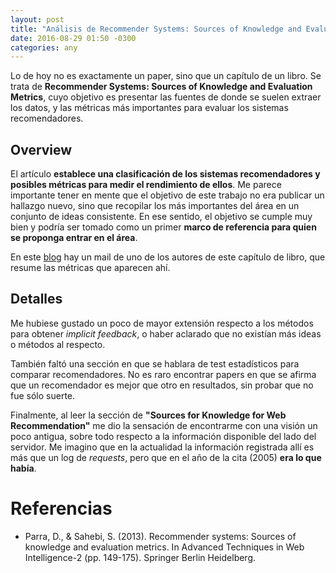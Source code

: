 ```yaml
---
layout: post
title: "Análisis de Recommender Systems: Sources of Knowledge and Evaluation Metrics"
date: 2016-08-29 01:50 -0300
categories: any
---
```


Lo de hoy no es exactamente un paper, sino que un capítulo de un libro. Se trata de **Recommender Systems: Sources of Knowledge and Evaluation Metrics**, cuyo objetivo es presentar las fuentes de donde se suelen extraer los datos, y las métricas más importantes para evaluar los sistemas recomendadores.

## Overview

El artículo **establece una clasificación de los sistemas recomendadores y posibles métricas para medir el rendimiento de ellos**. Me parece importante tener en mente que el objetivo de este trabajo no era publicar un hallazgo nuevo, sino que recopilar los más importantes del área en un conjunto de ideas consistente. En ese sentido, el objetivo se cumple muy bien y podría ser tomado como un primer **marco de referencia para quien se proponga entrar en el área**.

En este [blog](http://bickson.blogspot.cl/2012/10/the-10-recommender-system-metrics-you.html) hay un mail de uno de los autores de este capítulo de libro, que resume las métricas que aparecen ahí.

## Detalles

Me hubiese gustado un poco de mayor extensión respecto a los métodos para obtener *implicit feedback*, o haber aclarado que no existían más ideas o métodos al respecto.

También faltó una sección en que se hablara de test estadísticos para comparar recomendadores. No es raro encontrar papers en que se afirma que un recomendador es mejor que otro en resultados, sin probar que no fue sólo suerte.

Finalmente, al leer la sección de **"Sources for Knowledge for Web Recommendation"** me dio la sensación de encontrarme con una visión un poco antigua, sobre todo respecto a la información disponible del lado del servidor. Me imagino que en la actualidad la información registrada allí es más que un log de *requests*, pero que en el año de la cita (2005) **era lo que había**.

# Referencias

- Parra, D., & Sahebi, S. (2013). Recommender systems: Sources of knowledge and evaluation metrics. In Advanced Techniques in Web Intelligence-2 (pp. 149-175). Springer Berlin Heidelberg.
